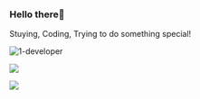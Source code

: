 
<h3>Hello there👋</h3>

Stuying, Coding, Trying to do something special!

<!--<p><img align="center" src="https://github-readme-stats.vercel.app/api?username=1-developer&show_icons=false&theme=dark&title_color=4caf50&icon_color=ffb74d&hide_title=false" /></p>-->

<p><img align="center" src="https://github-readme-streak-stats.herokuapp.com/?user=1-developer&theme=dark&fire=DD4D18&ring=DD4D18&currStreakLabel=DD4D18" alt="1-developer" /></p>

<p><img align="center" src="https://github-readme-stats.vercel.app/api/wakatime?username=1-developer&hide=Groovy,JSON,XML,html,markdown,properties,prolog,css&theme=dark"/></p>

<p><img align="center" src="https://github-readme-stats.vercel.app/api/top-langs/?username=1-developer&layout=compact&theme=dark&title_color=FFFFFF&langs_count=10&hide=html,css "/></p>
